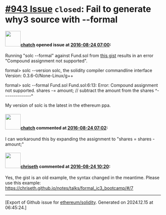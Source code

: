 # [\#943 Issue](https://github.com/ethereum/solidity/issues/943) `closed`: Fail to generate why3 source with --formal

#### <img src="https://avatars.githubusercontent.com/u/1477978?u=fc06ae6e739d4cab179990cf406abdbed1fff74d&v=4" width="50">[chatch](https://github.com/chatch) opened issue at [2016-08-24 07:00](https://github.com/ethereum/solidity/issues/943):

Running "solc --formal" against Fund.sol from [this gist](https://gist.github.com/chriseth/c4a53f201cd17fc3dd5f8ddea2aa3ff9) results in an error "Compound assignment not supported". 

formal> solc --version
solc, the solidity compiler commandline interface
Version: 0.3.6-0/None-Linux/g++

formal> solc --formal Fund.sol 
Fund.sol:6:13: Error: Compound assignment not supported.
            shares -= amount; // subtract the amount from the shares
            ^--------------^

My version of solc is the latest in the ethereum ppa.


#### <img src="https://avatars.githubusercontent.com/u/1477978?u=fc06ae6e739d4cab179990cf406abdbed1fff74d&v=4" width="50">[chatch](https://github.com/chatch) commented at [2016-08-24 07:02](https://github.com/ethereum/solidity/issues/943#issuecomment-241975067):

I can workaround this by expanding the assignment to "shares = shares - amount;"

#### <img src="https://avatars.githubusercontent.com/u/9073706?v=4" width="50">[chriseth](https://github.com/chriseth) commented at [2016-08-24 10:20](https://github.com/ethereum/solidity/issues/943#issuecomment-242018794):

Yes, the gist is an old example, the syntax changed in the meantime. Please use this example: https://chriseth.github.io/notes/talks/formal_ic3_bootcamp/#/7


-------------------------------------------------------------------------------



[Export of Github issue for [ethereum/solidity](https://github.com/ethereum/solidity). Generated on 2024.12.15 at 06:45:24.]
